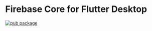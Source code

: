 # Firebase Core for Flutter Desktop

[![pub package](https://img.shields.io/pub/v/firebase_core_desktop.svg)](https://pub.dev/packages/firebase_core_desktop)

